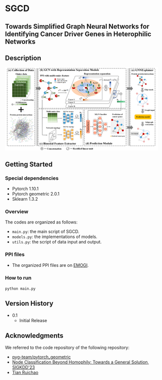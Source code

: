 # SGCD
## **Towards Simplified Graph Neural Networks for Identifying Cancer Driver Genes in Heterophilic Networks**
## Description

![Mainframe](Mainframe.png)

## Getting Started

### Special dependencies

*   Pytorch 1.10.1
*   Pytorch geometric 2.0.1
*   Sklearn 1.3.2

### Overview

The codes are organized as follows:&#x20;

*   `main.py`: the main script of SGCD.
*   `models.py`: the implementations of models.
*   `utils.py`: the script of data input and output.


### PPI files

*   The organized PPI files are on [EMOGI](https://github.com/schulter/EMOGI).


### How to run

`python main.py`

## Version History

*   0.1
    *   Initial Release

## Acknowledgments

We referred to the code repository of the following repository:&#x20;

*   [pyg-team/pytorch\_geometric](https://github.com/pyg-team/pytorch_geometric)
*   [Node Classification Beyond Homophily: Towards a General Solution, SIGKDD'23](https://github.com/pricexu/ALT)
*   [Tian Ruichao](https://github.com/sheeprra/add.py/tree/master/PyTorch/H2GCN)

